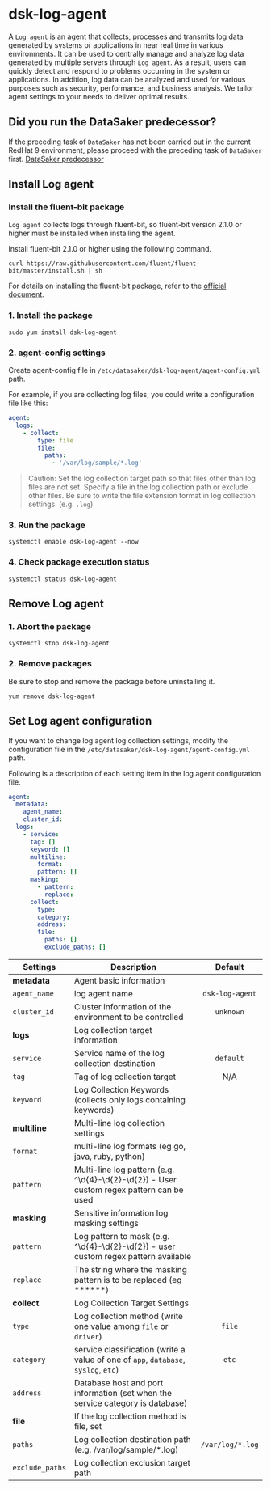 # dsk-log-agent

A `Log agent` is an agent that collects, processes and transmits log data generated by systems or applications in near real time in various environments. It can be used to centrally manage and analyze log data generated by multiple servers through `Log agent`. As a result, users can quickly detect and respond to problems occurring in the system or applications. In addition, log data can be analyzed and used for various purposes such as security, performance, and business analysis. We tailor agent settings to your needs to deliver optimal results.

## Did you run the DataSaker predecessor?

If the preceding task of `DataSaker` has not been carried out in the current RedHat 9 environment, please proceed with the preceding task of `DataSaker` first. [DataSaker predecessor](README.md)

## Install Log agent

### Install the fluent-bit package

`Log agent` collects logs through fluent-bit, so fluent-bit version 2.1.0 or higher must be installed when installing the agent.

Install fluent-bit 2.1.0 or higher using the following command.
```shell
curl https://raw.githubusercontent.com/fluent/fluent-bit/master/install.sh | sh
```
For details on installing the fluent-bit package, refer to the [official document](https://docs.fluentbit.io/manual/installation/linux/redhat-centos).

### 1. Install the package
```shell
sudo yum install dsk-log-agent
```
### 2. agent-config settings

Create agent-config file in `/etc/datasaker/dsk-log-agent/agent-config.yml` path.

For example, if you are collecting log files, you could write a configuration file like this:
```yaml
agent:
  logs:
    - collect:
        type: file
        file:
          paths:
            - '/var/log/sample/*.log'
```
> Caution: Set the log collection target path so that files other than log files are not set. Specify a file in the log collection path or exclude other files. Be sure to write the file extension format in log collection settings. (e.g. `.log`)

### 3. Run the package
```shell
systemctl enable dsk-log-agent --now
```
### 4. Check package execution status
```shell
systemctl status dsk-log-agent
```
## Remove Log agent

### 1. Abort the package
```shell
systemctl stop dsk-log-agent
```
### 2. Remove packages

Be sure to stop and remove the package before uninstalling it.
```shell
yum remove dsk-log-agent
```
## Set Log agent configuration

If you want to change log agent log collection settings, modify the configuration file in the `/etc/datasaker/dsk-log-agent/agent-config.yml` path.

Following is a description of each setting item in the log agent configuration file.
```yaml
agent:
  metadata:
    agent_name:
    cluster_id:
  logs:
    - service:
      tag: []
      keyword: []
      multiline:
        format:
        pattern: []
      masking:
        - pattern:
          replace:
      collect:
        type:
        category:
        address:
        file:
          paths: []
          exclude_paths: []
```
| **Settings** | **Description** | **Default** |
| ----------------------------------- | --------------------------------------------------------------------------------------- |:-----------------:|
| **metadata** | Agent basic information |
| `agent_name` | log agent name | `dsk-log-agent` |
| `cluster_id` | Cluster information of the environment to be controlled | `unknown` |
| **logs** | Log collection target information | |
| `service` | Service name of the log collection destination | `default` |
| `tag` | Tag of log collection target | N/A |
| `keyword` | Log Collection Keywords (collects only logs containing keywords) | |
| **multiline** | Multi-line log collection settings | |
| `format` | multi-line log formats (eg go, java, ruby, python) | |
| `pattern` | Multi-line log pattern (e.g. ^\d{4}-\d{2}-\d{2}) - User custom regex pattern can be used | |
| **masking** | Sensitive information log masking settings | |
| `pattern` | Log pattern to mask (e.g. ^\d{4}-\d{2}-\d{2}) - user custom regex pattern available | |
| `replace` | The string where the masking pattern is to be replaced (eg ******) | |
| **collect** | Log Collection Target Settings | |
| `type` | Log collection method (write one value among `file` or `driver`) | `file` |
| `category` | service classification (write a value of one of `app`, `database`, `syslog`, `etc`) | `etc` |
| `address` | Database host and port information (set when the service category is database) | |
| **file** | If the log collection method is file, set | |
| `paths` | Log collection destination path (e.g. /var/log/sample/*.log) | `/var/log/*.log` |
| `exclude_paths` | Log collection exclusion target path | |
